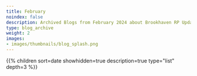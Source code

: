 ```yaml
---
title: February
noindex: false
description: Archived Blogs from February 2024 about Brookhaven RP Updates, exciting news, and new findings
type: blog_archive
weight: 2
images:
- images/thumbnails/blog_splash.png
---
```




{{% children sort=date showhidden=true description=true type="list" depth=3 %}}
